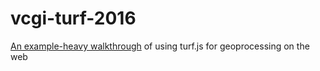 # vcgi-turf-2016
[An example-heavy walkthrough](http://wboykinm.github.io/vcgi-turf-2016/) of using turf.js for geoprocessing on the web
